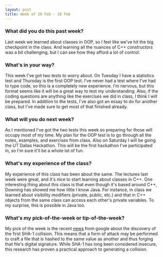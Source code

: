 ```yaml
---
layout: post
title: Week of 20 Feb - 26 Feb
---
```


### What did you do this past week?
Last week we learned about classes in OOP, so I feel like we've hit the big checkpoint in the class. And learning all the nuances of C++ constructors was a bit challenging, but I can see how they afford a lot of control. 

### What's in your way?
This week I've got two tests to worry about. On Tuesday I have a statistics test and Thursday is the first OOP test. I've never had a test where I've had to type code, so this is a completely new experience. I'm nervous, but this format seems like it will be a great way to test my understanding. Also, if the coding questions are anything like the exercises we did in class, I think I will be prepared. In addition to the tests, I've also got an essay to do for another class, but I've made sure to get most of that finished already. 

### What will you do next week?
As I mentioned I've got the two tests this week so preparing for those will occupy most of my time. My plan for the OOP test is to go through all the notes, examples, and exercises from class. Also on Saturday I will be going the UT Dallas Hackathon. This will be the first hackathon I've participated in, so I'm sure it'll be a whole lot of fun. 

### What's my experience of the class?
My experience of this class has been about the same. The lectures last week were great, and it's nice to start learning about classes in C++. One interesting thing about this class is that even though it's based around C++, Downing has showed me how little I know Java. For instance, in class we learned about visibility modifiers (private, public, etc.) and that in C++ objects from the same class can access each other's private variables. To my surprise, this is possible in Java too.

### What's my pick-of-the-week or tip-of-the-week?
My pick of the week is the recent [news](https://security.googleblog.com/2017/02/announcing-first-sha1-collision.html) from google about the discovery of the first SHA-1 collision. This means that a form of attack may be performed to craft a file that is hashed to the same value as another and thus forging that file's digital signature. While SHA-1 has long been considered insecure, this research has proven a practical approach to generating a collision.
